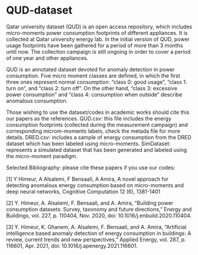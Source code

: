 # QUD-dataset
Qatar university dataset (QUD) is an open access repository, which includes micro-moments power consumption footprints of different appliances. It is collected at Qatar university energy lab.  In the initial version of QUD, power usage footprints have been gathered for a period of more than 3 months until now. The collection campaign is still ongoing in order to cover a period of one year and other appliances.

QUD is an annotated dataset devoted for anomaly detection in power consumption. Five micro moment classes are defined, in which the first three ones represent normal consumption: “class 0: good usage”, “class 1: turn on”, and “class 2: turn off”. 
On the other hand, “class 3: excessive power consumption” and “class 4: consumption when outside” describe anomalous consumption.

Those wishing to use the dataset/codes in academic works should cite this our papers as the references.  QUD.csv: this file includes the energy consumption footprints (collected during the measurement campaign) and corresponding microm-moments labels, check the metada file for more details. DRED.csv: includes a sample of energy consumption from the DRED dataset which has been labeled using micro-moments. SimDataset: represents a simulated dataset that has been generated and labeled using the micro-moment paradigm.

Selected Bibliography: please cite these papers if you use our codes:

[1] Y Himeur, A Alsalemi, F Bensaali, A Amira, A novel approach for detecting anomalous energy consumption based on micro-moments and deep neural networks, 
Cognitive Computation 12 (6), 1381-1401

[2] Y. Himeur, A. Alsalemi, F. Bensaali, and A. Amira, “Building power consumption datasets: Survey, taxonomy and future directions,” Energy and Buildings, vol. 227, p. 110404, Nov. 2020, doi: 10.1016/j.enbuild.2020.110404. 

[3] Y. Himeur, K. Ghanem, A. Alsalemi, F. Bensaali, and A. Amira, “Artificial intelligence based anomaly detection of energy consumption in buildings: A review, current trends and new perspectives,” Applied Energy, vol. 287, p. 116601, Apr. 2021, doi: 10.1016/j.apenergy.2021.116601. 





